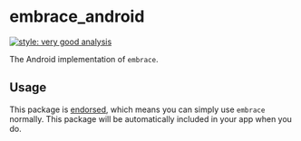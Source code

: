 # embrace_android

[![style: very good analysis][very_good_analysis_badge]][very_good_analysis_link]

The Android implementation of `embrace`.

## Usage

This package is [endorsed][endorsed_link], which means you can simply use `embrace`
normally. This package will be automatically included in your app when you do.

[endorsed_link]: https://flutter.dev/docs/development/packages-and-plugins/developing-packages#endorsed-federated-plugin
[very_good_analysis_badge]: https://img.shields.io/badge/style-very_good_analysis-B22C89.svg
[very_good_analysis_link]: https://pub.dev/packages/very_good_analysis